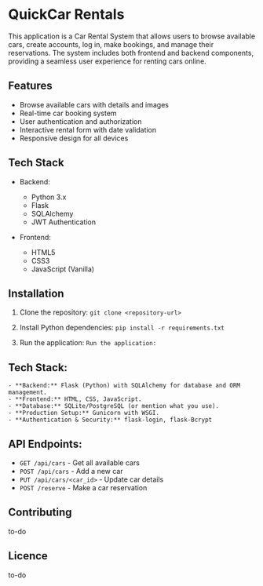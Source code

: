 # QuickCar Rentals

This application is a Car Rental System that allows users to browse available cars, create accounts, log in, make bookings, and manage their reservations. The system includes both frontend and backend components, providing a seamless user experience for renting cars online.

## Features

- Browse available cars with details and images
- Real-time car booking system
- User authentication and authorization
- Interactive rental form with date validation
- Responsive design for all devices

## Tech Stack

- Backend:
  - Python 3.x
  - Flask
  - SQLAlchemy
  - JWT Authentication

- Frontend:
  - HTML5
  - CSS3
  - JavaScript (Vanilla)

## Installation

1. Clone the repository:
    ``git clone <repository-url>``

2. Install Python dependencies:
``pip install -r requirements.txt``

3. Run the application:
``Run the application:``

## **Tech Stack:**

    - **Backend:** Flask (Python) with SQLAlchemy for database and ORM management.
    - **Frontend:** HTML, CSS, JavaScript.
    - **Database:** SQLite/PostgreSQL (or mention what you use).
    - **Production Setup:** Gunicorn with WSGI.
    - **Authentication & Security:** flask-login, flask-Bcrypt


## API Endpoints:

- ``GET /api/cars`` - Get all available cars
- ``POST /api/cars`` - Add a new car
- ``PUT /api/cars/<car_id>`` - Update car details
- ``POST /reserve`` - Make a car reservation

## Contributing

to-do

## Licence

to-do
